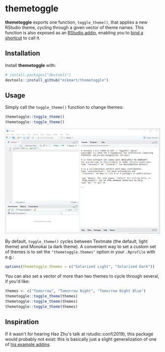 # themetoggle

**themetoggle** exports one function, `toggle_theme()`, that applies a new RStudio theme, cycling through a given vector of theme names. This function is also exposed as an [RStudio addin](https://rstudio.github.io/rstudioaddins/), enabling you to [bind a shortcut](https://rstudio.github.io/rstudioaddins/#keyboard-shorcuts) to call it.

## Installation

Install **themetoggle** with:

``` r
# install.packages("devtools")
devtools::install_github("mikmart/themetoggle")
```

## Usage

Simply call the `toggle_theme()` function to change themes:

``` r
themetoggle::toggle_theme()
themetoggle::toggle_theme()
```

![toggling themes](https://raw.githubusercontent.com/mikmart/themetoggle/master/inst/media/toggling-themes.gif)

By default, `toggle_theme()` cycles between Textmate (the default, light theme) and Monokai (a dark theme). A convenient way to set a custom set of themes is to set the `"themetoggle.themes"` option in your `.Rprofile` with e.g.:

``` r
options(themetoggle.themes = c("Solarized Light", "Solarized Dark"))
```

You can also set a vector of more than two themes to cycle through several, if you'd like:
```r
themes <- c("Tomorrow", "Tomorrow Night", "Tomorrow Night Blue")
themetoggle::toggle_theme(themes)
themetoggle::toggle_theme(themes)
themetoggle::toggle_theme(themes)
```

## Inspiration

If it wasn't for hearing Hao Zhu's talk at rstudio::conf(2019), this package would probably not exist: this is basically just a slight generalization of one of [his example addins](https://github.com/hebrewseniorlife/addin_demo).
